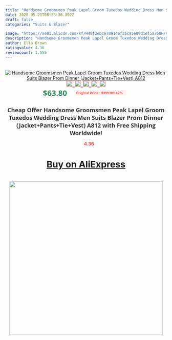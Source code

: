 ```yaml
---
title: "Handsome Groomsmen Peak Lapel Groom Tuxedos Wedding Dress Men Suits Blazer Prom Dinner (Jacket+Pants+Tie+Vest) A812"
date: 2020-05-21T08:33:36.892Z
draft: false
categories: "Suits & Blazer"

image: "https://ae01.alicdn.com/kf/H49f3ebc678914ef3ac95e09d1ef5a760H/Handsome-Groomsmen-Peak-Lapel-Groom-Tuxedos-Wedding-Dress-Men-Suits-Blazer-Prom-Dinner-Jacket-Pants-Tie.jpg"
description: "Handsome Groomsmen Peak Lapel Groom Tuxedos Wedding Dress Men Suits Blazer Prom Dinner (Jacket+Pants+Tie+Vest) A812"
author: Ella Brown
ratingvalue: 4.36
reviewcount: 1.555
---
```

<br>
<div style="text-align: center;">
<a href="https://s.click.aliexpress.com/e/_97usQ1" target="_blank" rel="nofollow noopener noreferrer"><img alt="Handsome Groomsmen Peak Lapel Groom Tuxedos Wedding Dress Men Suits Blazer Prom Dinner (Jacket+Pants+Tie+Vest) A812" class="magnifier-image" src="https://ae01.alicdn.com/kf/H49f3ebc678914ef3ac95e09d1ef5a760H/Handsome-Groomsmen-Peak-Lapel-Groom-Tuxedos-Wedding-Dress-Men-Suits-Blazer-Prom-Dinner-Jacket-Pants-Tie.jpg_640x640.jpg">
<br>
<img style="border:1px solid salmon" src="https://ae01.alicdn.com/kf/H49f3ebc678914ef3ac95e09d1ef5a760H/Handsome-Groomsmen-Peak-Lapel-Groom-Tuxedos-Wedding-Dress-Men-Suits-Blazer-Prom-Dinner-Jacket-Pants-Tie.jpg_120x120.jpg">&nbsp;&nbsp;<img style="border:1px solid salmon" src="https://ae01.alicdn.com/kf/H1378a320b30343c897c785bbcbc201dfg/Handsome-Groomsmen-Peak-Lapel-Groom-Tuxedos-Wedding-Dress-Men-Suits-Blazer-Prom-Dinner-Jacket-Pants-Tie.jpg_120x120.jpg">&nbsp;&nbsp;<img style="border:1px solid salmon" src="https://ae01.alicdn.com/kf/Hbdc2e351c5e5479eb58ac437afe57f306/Handsome-Groomsmen-Peak-Lapel-Groom-Tuxedos-Wedding-Dress-Men-Suits-Blazer-Prom-Dinner-Jacket-Pants-Tie.jpg_120x120.jpg">&nbsp;&nbsp;<img style="border:1px solid salmon" src="https://ae01.alicdn.com/kf/H556946533f1d4e498d1b1b12a7edea45w/Handsome-Groomsmen-Peak-Lapel-Groom-Tuxedos-Wedding-Dress-Men-Suits-Blazer-Prom-Dinner-Jacket-Pants-Tie.jpg_120x120.jpg">&nbsp;&nbsp;<img style="border:1px solid salmon" src="https://ae01.alicdn.com/kf/H17586b85e78e46f0beca2b8a7a79efcaM/Handsome-Groomsmen-Peak-Lapel-Groom-Tuxedos-Wedding-Dress-Men-Suits-Blazer-Prom-Dinner-Jacket-Pants-Tie.jpg_120x120.jpg"></a></div><br0>
<div style="text-align: center;"><span style="background-color: white; border: 0px; box-sizing: border-box; color: seagreen; display: inline-block; font-family: &quot;open sans&quot; , &quot;arial&quot; , &quot;helvetica&quot; , sans-serif , &quot;heiti&quot;; font-size: 24px; font-stretch: inherit; font-weight: 700; line-height: inherit; margin: 0px 10px 0px 0px; padding: 0px; vertical-align: middle;">$63.80 </span>
<span style="background: rgb(255 , 241 , 241); border-radius: 3px; border: 0px; box-sizing: border-box; color: #ff4747; display: inline-block; font-family: inherit; font-size: 12px; font-stretch: inherit; font-style: inherit; font-variant: inherit; font-weight: 600; line-height: inherit; margin: 0px; padding: 2px 5px; transform: scale(0.9); vertical-align: middle;">Original Price : <b style="text-decoration: line-through;">$110.00 </b> 42%&nbsp;&nbsp;</span></div>
<h1 style="color: #333333; display: inline-block; font-family: &quot;open sans&quot; , &quot;arial&quot; , &quot;helvetica&quot; , sans-serif , &quot;heiti&quot;; font-size: 18px; font-stretch: inherit; font-weight: 700; text-align: center;">Cheap Offer Handsome Groomsmen Peak Lapel Groom Tuxedos Wedding Dress Men Suits Blazer Prom Dinner (Jacket+Pants+Tie+Vest) A812 with Free Shipping Worldwide!</h1>
<div style="color: #ff4747; text-align: center;">
<img src="https://4.bp.blogspot.com/-M0ZcTcb-5uY/XleCXlxnR4I/AAAAAAAAAEc/OrjgMkXV1oMQFaCRZj5HQwOCBcu3w1FegCPcBGAYYCw/s1600/star.png" style="height: 15px;">&nbsp;<b>4.36</b></div>
<div class="button_cont" align="center"><a class="buynow_a" href="https://s.click.aliexpress.com/e/_97usQ1" target="_blank" rel="nofollow noopener noreferrer"><H1>Buy on AliExpress</H1></a></div><br>
<div class="separator" style="clear: both; text-align: center;">
<img src="https://lh3.googleusercontent.com/-pTy5HemUv9M/XlePHvY0dAI/AAAAAAAAAE4/0nX5iRUoIWY8eMW9Dpxeirr157OZliDIgCLcBGAsYHQ/s1600/badge.gif" width="480">
</div>

